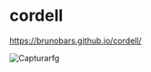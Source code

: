 # cordell

https://brunobars.github.io/cordell/

![Capturarfg](https://user-images.githubusercontent.com/102559951/176329289-b0d5e8c1-7095-4873-bd1b-c47eabc2dc07.PNG)
